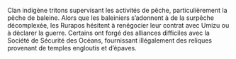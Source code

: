 Clan indigène tritons supervisant les activités de pêche, particulièrement la pêche de baleine. Alors que les baleiniers s’adonnent à de la surpêche décomplexée, les Rurapos hésitent à renégocier leur contrat avec Umizu ou à déclarer la guerre. Certains ont forgé des alliances difficiles avec la Société de Sécurité des Océans, fournissant illégalement des reliques provenant de temples engloutis et d’épaves.

